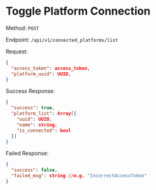 # Toggle Platform Connection

Method: `POST`

Endpoint: `/api/v1/connected_platforms/list`

Request:

```json
{
  "access_token": access_token,
  "platform_uuid": UUID,
}
```

Success Response:

```json
{
  "success": true,
  "platform_list": Array[{
    "uuid": UUID,
    "name": string,
    "is_connected": bool
  }]
}
```

Failed Response:

```json
{
  "success": false,
  "failed_msg": string //e.g. "IncorrectAccessToken"
}
```
